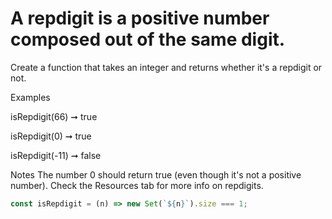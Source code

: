 # A repdigit is a positive number composed out of the same digit.

Create a function that takes an integer and returns whether it's a repdigit or not.

Examples

isRepdigit(66) ➞ true

isRepdigit(0) ➞ true

isRepdigit(-11) ➞ false

Notes
The number 0 should return true (even though it's not a positive number).
Check the Resources tab for more info on repdigits.

```javascript
const isRepdigit = (n) => new Set(`${n}`).size === 1;
```

